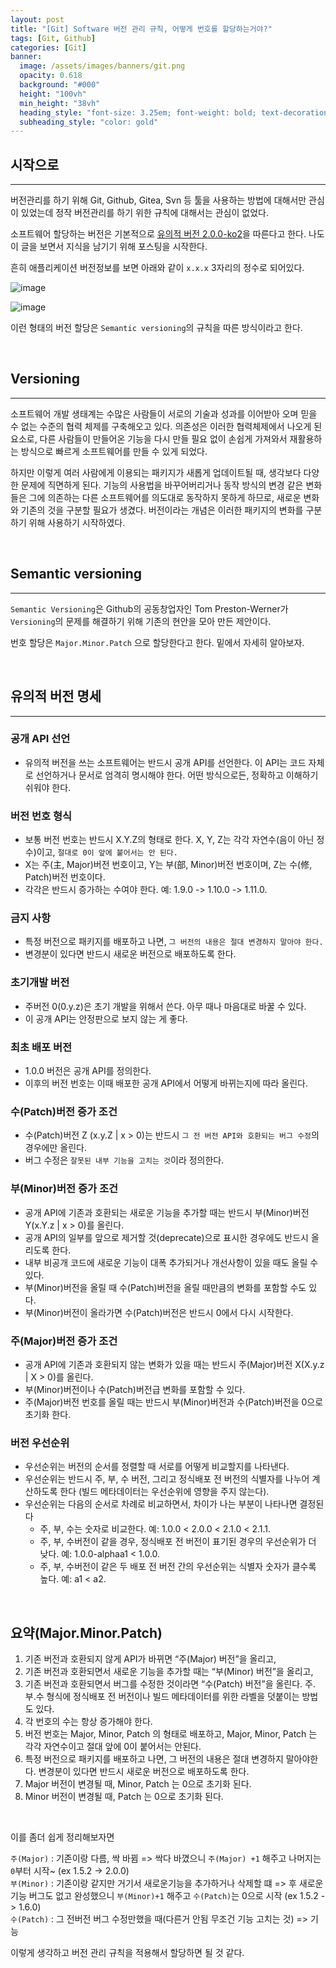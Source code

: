```yaml
---
layout: post
title: "[Git] Software 버전 관리 규칙, 어떻게 번호를 할당하는거야?" 
tags: [Git, Github]
categories: [Git]
banner:
  image: /assets/images/banners/git.png
  opacity: 0.618
  background: "#000"
  height: "100vh"
  min_height: "38vh"
  heading_style: "font-size: 3.25em; font-weight: bold; text-decoration: underline"
  subheading_style: "color: gold"
---
```


## **시작으로**

***

버전관리를 하기 위해 Git, Github, Gitea, Svn 등 툴을 사용하는 방법에 대해서만 관심이 있었는데 정작 버전관리를 하기 위한 규칙에 대해서는 관심이 없었다.

소프트웨어 할당하는 버전은 기본적으로 [유의적 버전 2.0.0-ko2](https://semver.org/lang/ko/)을 따른다고 한다. 나도 이 글을 보면서 지식을 남기기 위해 포스팅을 시작한다.

흔히 애플리케이션 버전정보를 보면 아래와 같이 `x.x.x` 3자리의 정수로 되어있다.

![image](https://user-images.githubusercontent.com/52439201/152906944-b8ebc896-549c-42ec-839b-59bdb8df242d.png)  

![image](https://user-images.githubusercontent.com/52439201/152907277-f87afaac-d414-4ce8-8a13-40d6f8a2dbbc.png)    

이런 형태의 버전 할당은 `Semantic versioning`의 규칙을 따른 방식이라고 한다.

<br>

## **Versioning**

***

소프트웨어 개발 생태계는 수많은 사람들이 서로의 기술과 성과를 이어받아 오며 믿을 수 없는 수준의 협력 체제를 구축해오고 있다. 의존성은 이러한 협력체제에서 나오게 된 요소로, 다른 사람들이 만들어온 기능을 다시 만들 필요 없이 손쉽게 가져와서 재활용하는 방식으로 빠르게 소프트웨어를 만들 수 있게 되었다.

하지만 이렇게 여러 사람에게 이용되는 패키지가 새롭게 업데이트될 때, 생각보다 다양한 문제에 직면하게 된다. 기능의 사용법을 바꾸어버리거나 동작 방식의 변경 같은 변화들은 그에 의존하는 다른 소프트웨어를 의도대로 동작하지 못하게 하므로, 새로운 변화와 기존의 것을 구분할 필요가 생겼다. 버전이라는 개념은 이러한 패키지의 변화를 구분하기 위해 사용하기 시작하였다.

<br>

## **Semantic versioning**

***

`Semantic Versioning`은 Github의 공동창업자인 Tom Preston-Werner가 `Versioning`의 문제를 해결하기 위해 기존의 현안을 모아 만든 제안이다.

번호 할당은 `Major.Minor.Patch` 으로 할당한다고 한다. 밑에서 자세히 알아보자.


<br>

## **유의적 버전 명세**

***

### **공개 API 선언**
* 유의적 버전을 쓰는 소프트웨어는 반드시 공개 API를 선언한다. 이 API는 코드 자체로 선언하거나 문서로 엄격히 명시해야 한다. 어떤 방식으로든, 정확하고 이해하기 쉬워야 한다.

### **버전 번호 형식**
* 보통 버전 번호는 반드시 X.Y.Z의 형태로 한다. X, Y, Z는 각각 자연수(음이 아닌 정수)이고, `절대로 0이 앞에 붙어서는 안 된다.`
* X는 주(主, Major)버전 번호이고, Y는 부(部, Minor)버전 번호이며, Z는 수(修, Patch)버전 번호이다. 
* 각각은 반드시 증가하는 수여야 한다. 예: 1.9.0 -> 1.10.0 -> 1.11.0.

### **금지 사항**
* 특정 버전으로 패키지를 배포하고 나면, `그 버전의 내용은 절대 변경하지 말아야 한다.` 
* 변경분이 있다면 반드시 새로운 버전으로 배포하도록 한다.

### **초기개발 버전**
* 주버전 0(0.y.z)은 초기 개발을 위해서 쓴다. 아무 때나 마음대로 바꿀 수 있다. 
* 이 공개 API는 안정판으로 보지 않는 게 좋다.

### **최초 배포 버전**
* 1.0.0 버전은 공개 API를 정의한다.
* 이후의 버전 번호는 이때 배포한 공개 API에서 어떻게 바뀌는지에 따라 올린다.

### **수(Patch)버전 증가 조건**
* 수(Patch)버전 Z (x.y.Z | x > 0)는 반드시 `그 전 버전 API와 호환되는 버그 수정`의 경우에만 올린다. 
* 버그 수정은 `잘못된 내부 기능을 고치는 것`이라 정의한다.

### **부(Minor)버전 증가 조건**
* 공개 API에 기존과 호환되는 새로운 기능을 추가할 때는 반드시 부(Minor)버전 Y(x.Y.z | x > 0)를 올린다. 
* 공개 API의 일부를 앞으로 제거할 것(deprecate)으로 표시한 경우에도 반드시 올리도록 한다. 
* 내부 비공개 코드에 새로운 기능이 대폭 추가되거나 개선사항이 있을 때도 올릴 수 있다. 
* 부(Minor)버전을 올릴 때 수(Patch)버전을 올릴 때만큼의 변화를 포함할 수도 있다. 
* 부(Minor)버전이 올라가면 수(Patch)버전은 반드시 0에서 다시 시작한다.


### **주(Major)버전 증가 조건**
* 공개 API에 기존과 호환되지 않는 변화가 있을 때는 반드시 주(Major)버전 X(X.y.z | X > 0)를 올린다. 
* 부(Minor)버전이나 수(Patch)버전급 변화를 포함할 수 있다. 
* 주(Major)버전 번호를 올릴 때는 반드시 부(Minor)버전과 수(Patch)버전을 0으로 초기화 한다.

### **버전 우선순위**
* 우선순위는 버전의 순서를 정렬할 때 서로를 어떻게 비교할지를 나타낸다. 
* 우선순위는 반드시 주, 부, 수 버전, 그리고 정식배포 전 버전의 식별자를 나누어 계산하도록 한다 (빌드 메타데이터는 우선순위에 영향을 주지 않는다). 
* 우선순위는 다음의 순서로 차례로 비교하면서, 차이가 나는 부분이 나타나면 결정된다
  * 주, 부, 수는 숫자로 비교한다. 예: 1.0.0 < 2.0.0 < 2.1.0 < 2.1.1. 
  * 주, 부, 수버전이 같을 경우, 정식배포 전 버전이 표기된 경우의 우선순위가 더 낮다. 예: 1.0.0-alphaa1 < 1.0.0. 
  * 주, 부, 수버전이 같은 두 배포 전 버전 간의 우선순위는 식별자 숫자가 클수록 높다. 예: a1 < a2.

<br>

## **요약(Major.Minor.Patch)**

1. 기존 버전과 호환되지 않게 API가 바뀌면 “주(Major) 버전”을 올리고,
2. 기존 버전과 호환되면서 새로운 기능을 추가할 때는 “부(Minor) 버전”을 올리고,
3. 기존 버전과 호환되면서 버그를 수정한 것이라면 “수(Patch) 버전”을 올린다. 주.부.수 형식에 정식배포 전 버전이나 빌드 메타데이터를 위한 라벨을 덧붙이는 방법도 있다.
4. 각 번호의 수는 항상 증가해야 한다.
5. 버전 번호는 Major, Minor, Patch 의 형태로 배포하고, Major, Minor, Patch 는 각각 자연수이고 절대 앞에 0이 붙어서는 안된다.
6. 특정 버전으로 패키지를 배포하고 나면, 그 버전의 내용은 절대 변경하지 말아야한다. 변경분이 있다면 반드시 새로운 버전으로 배포하도록 한다.
7. Major 버전이 변경될 때, Minor, Patch 는 0으로 초기화 된다.
8. Minor 버전이 변경될 때, Patch 는 0으로 초기화 된다.

<br>

이를 좀더 쉽게 정리해보자면

`주(Major)` : 기존이랑 다름, 싹 바뀜 => 싹다 바꼈으니 `주(Major) +1` 해주고 나머지는 `0`부터 시작~ (ex 1.5.2 -> 2.0.0)  
`부(Minor)` : 기존이랑 같지만 거기서 새로운기능을 추가하거나 삭제할 떄 => 후 새로운 기능 버그도 없고 완성했으니 `부(Minor)+1` 해주고 `수(Patch)`는 0으로 시작 (ex 1.5.2 -> 1.6.0)  
`수(Patch)` : 그 전버전 버그 수정만했을 때(다른거 안됨 무조건 기능 고치는 것) => 기능 

이렇게 생각하고 버전 관리 규칙을 적용해서 할당하면 될 것 같다.
